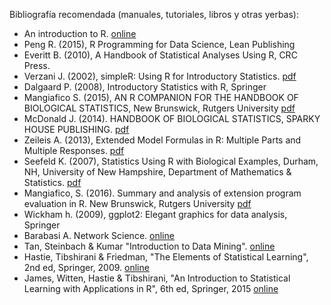 Bibliografía recomendada (manuales, tutoriales, libros y otras yerbas):
* An introduction to R. [online](https://cran.r-project.org/doc/manuals/r-release/R-intro.html)
* Peng R. (2015),  R Programming for Data Science, Lean Publishing
* Everitt B. (2010), A Handbook of Statistical Analyses Using R, CRC Press.
* Verzani J. (2002), simpleR: Using R for Introductory Statistics. [pdf](https://cran.r-project.org/doc/contrib/Verzani-SimpleR.pdf)
* Dalgaard P. (2008), Introductory Statistics with R, Springer
* Mangiafico S. (2015), AN R COMPANION FOR THE HANDBOOK OF BIOLOGICAL STATISTICS, New Brunswick, Rutgers University [pdf](http://rcompanion.org/documents/RCompanionBioStatistics.pdf)
* McDonald J. (2014). HANDBOOK OF BIOLOGICAL STATISTICS, SPARKY HOUSE PUBLISHING. [pdf](http://www.biostathandbook.com/HandbookBioStatThird.pdf)
* Zeileis A. (2013), Extended Model Formulas in R: Multiple Parts and Multiple Responses. [pdf](https://cran.r-project.org/web/packages/Formula/vignettes/Formula.pdf)
* Seefeld K. (2007), Statistics Using R with Biological Examples, Durham, NH, University of New Hampshire, Department of Mathematics & Statistics. [pdf](https://cran.r-project.org/doc/contrib/Seefeld_StatsRBio.pdf)
* Mangiafico, S. (2016). Summary and analysis of extension program evaluation in R. New Brunswick, Rutgers University [pdf](http://rcompanion.org/handbook/)
* Wickham h. (2009), ggplot2: Elegant graphics for data analysis, Springer
* Barabasi A. Network Science. [online](http://networksciencebook.com/chapter/0#introduction0)
* Tan, Steinbach & Kumar "Introduction to Data Mining". [online](https://www-users.cs.umn.edu/~kumar001/dmbook/index.php#chapters)
* Hastie, Tibshirani & Friedman, "The Elements of Statistical Learning", 2nd ed, Springer, 2009. [online](https://web.stanford.edu/~hastie/ElemStatLearn/)
* James, Witten, Hastie & Tibshirani, "An Introduction to Statistical Learning with Applications in R", 6th ed, Springer, 2015 [online](http://faculty.marshall.usc.edu/gareth-james/ISL/)

